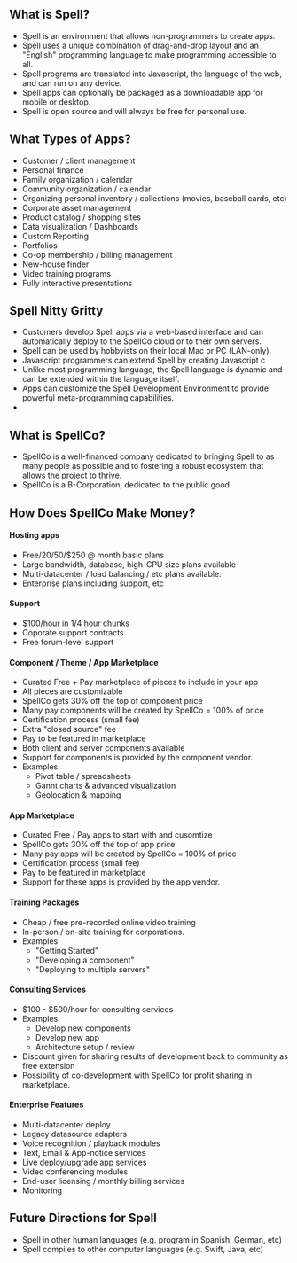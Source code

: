 
## What is Spell?
- Spell is an environment that allows non-programmers to create apps.
- Spell uses a unique combination of drag-and-drop layout and an "English" programming language to make programming accessible to all.
- Spell programs are translated into Javascript, the language of the web, and can run on any device.
- Spell apps can optionally be packaged as a downloadable app for mobile or desktop.
- Spell is open source and will always be free for personal use.


## What Types of Apps?
- Customer / client management
- Personal finance
- Family organization / calendar
- Community organization / calendar
- Organizing personal inventory / collections (movies, baseball cards, etc)
- Corporate asset management
- Product catalog / shopping sites
- Data visualization / Dashboards
- Custom Reporting
- Portfolios
- Co-op membership / billing management
- New-house finder
- Video training programs
- Fully interactive presentations

## Spell Nitty Gritty
- Customers develop Spell apps via a web-based interface and can automatically deploy to the SpellCo cloud or to their own servers.
- Spell can be used by hobbyists on their local Mac or PC (LAN-only).
- Javascript programmers can extend Spell by creating Javascript c
- Unlike most programming language, the Spell language is dynamic and can be extended within the language itself.
- Apps can customize the Spell Development Environment to provide powerful meta-programming capabilities.
-


## What is SpellCo?
- SpellCo is a well-financed company dedicated to bringing Spell to as many people as possible and to fostering a robust ecosystem that allows the project to thrive.
- SpellCo is a B-Corporation, dedicated to the public good.


## How Does SpellCo Make Money?

#### Hosting apps
- Free/$20/$50/$250 @ month basic plans
- Large bandwidth, database, high-CPU size plans available
- Multi-datacenter / load balancing / etc plans available.
- Enterprise plans including support, etc

#### Support
- $100/hour in 1/4 hour chunks
- Coporate support contracts
- Free forum-level support

#### Component / Theme / App Marketplace
- Curated Free + Pay marketplace of pieces to include in your app
- All pieces are customizable
- SpellCo gets 30% off the top of component price
- Many pay components will be created by SpellCo = 100% of price
- Certification process (small fee)
- Extra "closed source" fee
- Pay to be featured in marketplace
- Both client and server components available
- Support for components is provided by the component vendor.
- Examples:
	- Pivot table / spreadsheets
	- Gannt charts & advanced visualization
	- Geolocation & mapping

#### App Marketplace
- Curated Free / Pay apps to start with and cusomtize
- SpellCo gets 30% off the top of app price
- Many pay apps will be created by SpellCo = 100% of price
- Certification process (small fee)
- Pay to be featured in marketplace
- Support for these apps is provided by the app vendor.

#### Training Packages
- Cheap / free pre-recorded online video training
- In-person / on-site training for corporations.
- Examples
	- "Getting Started"
	- "Developing a component"
	- "Deploying to multiple servers"

#### Consulting Services
- $100 - $500/hour for consulting services
- Examples:
	- Develop new components
	- Develop new app
	- Architecture setup / review
- Discount given for sharing results of development back to community as free extension
- Possibility of co-development with SpellCo for profit sharing in marketplace.

#### Enterprise Features
- Multi-datacenter deploy
- Legacy datasource adapters
- Voice recognition / playback modules
- Text, Email & App-notice services
- Live deploy/upgrade app services
- Video conferencing modules
- End-user licensing / monthly billing services
- Monitoring


## Future Directions for Spell
- Spell in other human languages (e.g. program in Spanish, German, etc)
- Spell compiles to other computer languages (e.g. Swift, Java, etc)

